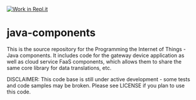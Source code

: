 [![Work in Repl.it](https://classroom.github.com/assets/work-in-replit-14baed9a392b3a25080506f3b7b6d57f295ec2978f6f33ec97e36a161684cbe9.svg)](https://classroom.github.com/online_ide?assignment_repo_id=3119174&assignment_repo_type=AssignmentRepo)
# java-components
This is the source repository for the Programming the Internet of Things - Java components.
It includes code for the gateway device application as well as cloud service FaaS components,
which allows them to share the same core library for data translations, etc.

DISCLAIMER: This code base is still under active development - some tests and code samples may be broken.
Please see LICENSE if you plan to use this code.
